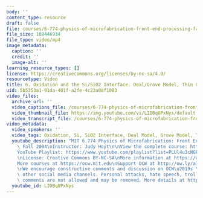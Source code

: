 ```yaml
---
body: ''
content_type: resource
draft: false
file: courses/6-774-physics-of-microfabrication-front-end-processing-fall-2004/mit6_774f04_lec06_360p_16_9.mp4
file_size: 108446934
file_type: video/mp4
image_metadata:
  caption: ''
  credit: ''
  image-alt: ''
learning_resource_types: []
license: https://creativecommons.org/licenses/by-nc-sa/4.0/
resourcetype: Video
title: 6. Oxidation and the Si/SiO2 Interface. Deal/Grove Model, Thin Oxide Models
uid: 5b5353a1-91da-401f-a2fe-4c23a08f1083
video_files:
  archive_url: ''
  video_captions_file: /courses/6-774-physics-of-microfabrication-front-end-processing-fall-2004/1A13piOIKUnE98sIA6U6hTYxikIBbXgxG_transcript.webvtt
  video_thumbnail_file: https://img.youtube.com/vi/LIDBqUPxNys/default.jpg
  video_transcript_file: /courses/6-774-physics-of-microfabrication-front-end-processing-fall-2004/1A13piOIKUnE98sIA6U6hTYxikIBbXgxG_transcript.pdf
video_metadata:
  video_speakers: ''
  video_tags: Oxidation, Si, SiO2 Interface, Deal Model, Grove Model, Thin Oxide
  youtube_description: "MIT 6.774 Physics of Microfabrication: Front End Processing,\
    \ Fall 2004\nInstructor: Judy Hoyt\n\nView the complete course: https://ocw.mit.edu/courses/6-774-physics-of-microfabrication-front-end-processing-fall-2004/\n\
    YouTube Playlist: https://www.youtube.com/playlist?list=PLUl4u3cNGP61IMhYaHL_x-RzNUIDJD9XK\n\
    \nLicense: Creative Commons BY-NC-SA\nMore information at https://ocw.mit.edu/terms\n\
    More courses at https://ocw.mit.edu\nSupport OCW at http://ow.ly/a1If50zVRlQ\n\
    \nWe encourage constructive comments and discussion on OCW\u2019s YouTube and\
    \ other social media channels. Personal attacks, hate speech, trolling, and inappropriate\
    \ comments are not allowed and may be removed. More details at https://ocw.mit.edu/comments."
  youtube_id: LIDBqUPxNys
---
```

